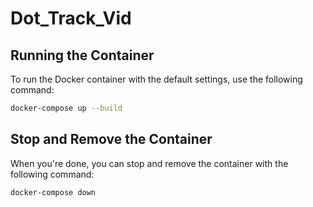 

# Dot_Track_Vid


<!-- ## Setup
1. Copy the `.env.example` file to a new file named `.env`.
2. Fill in the `WCS_CLUSTER_URL` and `WCS_API_KEY` values in the `.env` file with your own Weaviate cluster URL and API key. -->


## Running the Container

To run the Docker container with the default settings, use the following command:

```bash
docker-compose up --build
```

## Stop and Remove the Container

When you're done, you can stop and remove the container with the following command:

```bash
docker-compose down
```
